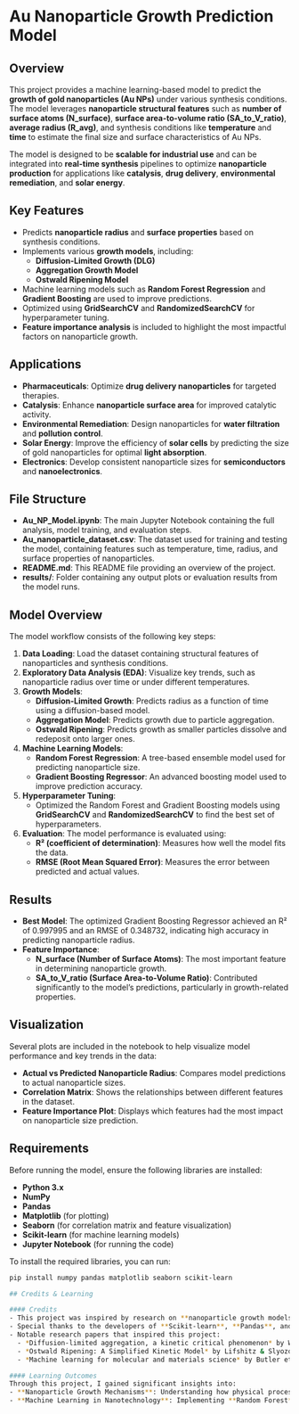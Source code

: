 # Au Nanoparticle Growth Prediction Model

## Overview
This project provides a machine learning-based model to predict the **growth of gold nanoparticles (Au NPs)** under various synthesis conditions. The model leverages **nanoparticle structural features** such as **number of surface atoms (N_surface)**, **surface area-to-volume ratio (SA_to_V_ratio)**, **average radius (R_avg)**, and synthesis conditions like **temperature** and **time** to estimate the final size and surface characteristics of Au NPs.

The model is designed to be **scalable for industrial use** and can be integrated into **real-time synthesis** pipelines to optimize **nanoparticle production** for applications like **catalysis**, **drug delivery**, **environmental remediation**, and **solar energy**.

## Key Features
- Predicts **nanoparticle radius** and **surface properties** based on synthesis conditions.
- Implements various **growth models**, including:
  - **Diffusion-Limited Growth (DLG)**
  - **Aggregation Growth Model**
  - **Ostwald Ripening Model**
- Machine learning models such as **Random Forest Regression** and **Gradient Boosting** are used to improve predictions.
- Optimized using **GridSearchCV** and **RandomizedSearchCV** for hyperparameter tuning.
- **Feature importance analysis** is included to highlight the most impactful factors on nanoparticle growth.
  
## Applications
- **Pharmaceuticals**: Optimize **drug delivery nanoparticles** for targeted therapies.
- **Catalysis**: Enhance **nanoparticle surface area** for improved catalytic activity.
- **Environmental Remediation**: Design nanoparticles for **water filtration** and **pollution control**.
- **Solar Energy**: Improve the efficiency of **solar cells** by predicting the size of gold nanoparticles for optimal **light absorption**.
- **Electronics**: Develop consistent nanoparticle sizes for **semiconductors** and **nanoelectronics**.

## File Structure
- **Au_NP_Model.ipynb**: The main Jupyter Notebook containing the full analysis, model training, and evaluation steps.
- **Au_nanoparticle_dataset.csv**: The dataset used for training and testing the model, containing features such as temperature, time, radius, and surface properties of nanoparticles.
- **README.md**: This README file providing an overview of the project.
- **results/**: Folder containing any output plots or evaluation results from the model runs.

## Model Overview
The model workflow consists of the following key steps:
1. **Data Loading**: Load the dataset containing structural features of nanoparticles and synthesis conditions.
2. **Exploratory Data Analysis (EDA)**: Visualize key trends, such as nanoparticle radius over time or under different temperatures.
3. **Growth Models**:
   - **Diffusion-Limited Growth**: Predicts radius as a function of time using a diffusion-based model.
   - **Aggregation Model**: Predicts growth due to particle aggregation.
   - **Ostwald Ripening**: Predicts growth as smaller particles dissolve and redeposit onto larger ones.
4. **Machine Learning Models**:
   - **Random Forest Regression**: A tree-based ensemble model used for predicting nanoparticle size.
   - **Gradient Boosting Regressor**: An advanced boosting model used to improve prediction accuracy.
5. **Hyperparameter Tuning**:
   - Optimized the Random Forest and Gradient Boosting models using **GridSearchCV** and **RandomizedSearchCV** to find the best set of hyperparameters.
6. **Evaluation**: The model performance is evaluated using:
   - **R² (coefficient of determination)**: Measures how well the model fits the data.
   - **RMSE (Root Mean Squared Error)**: Measures the error between predicted and actual values.

## Results
- **Best Model**: The optimized Gradient Boosting Regressor achieved an R² of 0.997995 and an RMSE of 0.348732, indicating high accuracy in predicting nanoparticle radius.
- **Feature Importance**:
    - **N_surface (Number of Surface Atoms)**: The most important feature in determining nanoparticle growth.
    - **SA_to_V_ratio (Surface Area-to-Volume Ratio)**: Contributed significantly to the model’s predictions, particularly in growth-related properties.

## Visualization

Several plots are included in the notebook to help visualize model performance and key trends in the data:
- **Actual vs Predicted Nanoparticle Radius**: Compares model predictions to actual nanoparticle sizes.
- **Correlation Matrix**: Shows the relationships between different features in the dataset.
- **Feature Importance Plot**: Displays which features had the most impact on nanoparticle size prediction.

## Requirements
Before running the model, ensure the following libraries are installed:

- **Python 3.x**
- **NumPy**
- **Pandas**
- **Matplotlib** (for plotting)
- **Seaborn** (for correlation matrix and feature visualization)
- **Scikit-learn** (for machine learning models)
- **Jupyter Notebook** (for running the code)

To install the required libraries, you can run:
```bash
pip install numpy pandas matplotlib seaborn scikit-learn

## Credits & Learning

#### Credits
- This project was inspired by research on **nanoparticle growth models** and the use of **machine learning in materials science**. 
- Special thanks to the developers of **Scikit-learn**, **Pandas**, and **Matplotlib**, whose tools were essential in building this project.
- Notable research papers that inspired this project:
  - *Diffusion-limited aggregation, a kinetic critical phenomenon* by Witten & Sander (1981)
  - *Ostwald Ripening: A Simplified Kinetic Model* by Lifshitz & Slyozov (1961)
  - *Machine learning for molecular and materials science* by Butler et al. (2018)

#### Learning Outcomes
Through this project, I gained significant insights into:
- **Nanoparticle Growth Mechanisms**: Understanding how physical processes like **diffusion-limited growth** and **Ostwald ripening** contribute to nanoparticle growth.
- **Machine Learning in Nanotechnology**: Implementing **Random Forest** and **Gradient Boosting** to predict nanoparticle size and surface features.
